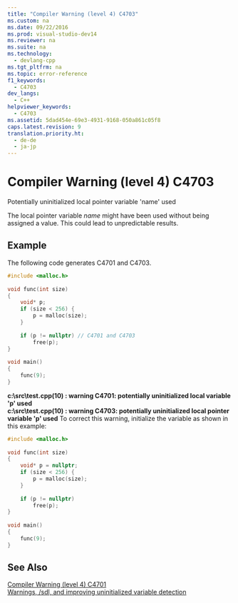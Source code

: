 ```yaml
---
title: "Compiler Warning (level 4) C4703"
ms.custom: na
ms.date: 09/22/2016
ms.prod: visual-studio-dev14
ms.reviewer: na
ms.suite: na
ms.technology: 
  - devlang-cpp
ms.tgt_pltfrm: na
ms.topic: error-reference
f1_keywords: 
  - C4703
dev_langs: 
  - C++
helpviewer_keywords: 
  - C4703
ms.assetid: 5dad454e-69e3-4931-9168-050a861c05f8
caps.latest.revision: 9
translation.priority.ht: 
  - de-de
  - ja-jp
---
```

# Compiler Warning (level 4) C4703
Potentially uninitialized local pointer variable 'name' used  
  
 The local pointer variable *name* might have been used without being assigned a value. This could lead to unpredictable results.  
  
## Example  
 The following code generates C4701 and C4703.  
  
```cpp  
#include <malloc.h>  
  
void func(int size)  
{  
    void* p;  
    if (size < 256) {  
        p = malloc(size);  
    }  
  
    if (p != nullptr) // C4701 and C4703  
        free(p);  
}  
  
void main()  
{  
    func(9);  
}  
```  
  
 **c:\src\test.cpp(10) : warning C4701: potentially uninitialized local variable 'p' used**   
**c:\src\test.cpp(10) : warning C4703: potentially uninitialized local pointer variable 'p' used**  To correct this warning, initialize the variable as shown in this example:  
  
```cpp  
#include <malloc.h>  
  
void func(int size)  
{  
    void* p = nullptr;  
    if (size < 256) {  
        p = malloc(size);  
    }  
  
    if (p != nullptr)  
        free(p);  
}  
  
void main()  
{  
    func(9);  
}  
```  
  
## See Also  
 [Compiler Warning (level 4) C4701](../vs140/compiler-warning--level-4--c4701.md)   
 [Warnings, /sdl, and improving uninitialized variable detection](http://blogs.msdn.com/b/sdl/archive/2012/06/06/warnings-sdl-and-improving-uninitialized-variable-detection.aspx)